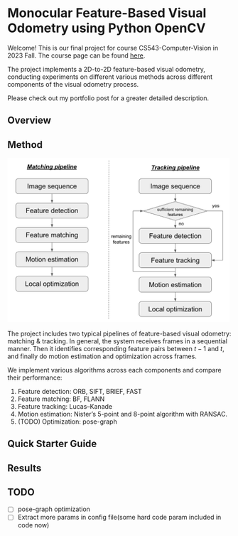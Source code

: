 # Monocular Feature-Based Visual Odometry using Python OpenCV

Welcome! This is our final project for course CS543-Computer-Vision in 2023 Fall. The course page can be found [here](http://luthuli.cs.uiuc.edu/~daf/courses/CV23/CV23.html).

The project implements a 2D-to-2D feature-based visual odometry, conducting experiments on different various methods across different components of the visual odometry process.

Please check out my portfolio post for a greater detailed description.

## Overview

## Method
<img src='pics/pipeline.png' width='500'>

The project includes two typical pipelines of feature-based visual odometry: matching & tracking. In general, the system receives frames in a sequential manner. Then it identifies corresponding feature pairs between $t-1$ and $t$, and finally do motion estimation and optimization across frames.

We implement various algorithms across each components and compare their performance:
1. Feature detection: ORB, SIFT, BRIEF, FAST
2. Feature matching: BF, FLANN
3. Feature tracking: Lucas–Kanade
3. Motion estimation: Nister’s 5-point and 8-point algorithm with RANSAC.
4. (TODO) Optimization: pose-graph

## Quick Starter Guide


## Results

## TODO
- [ ] pose-graph optimization
- [ ] Extract more params in config file(some hard code param included in code now)